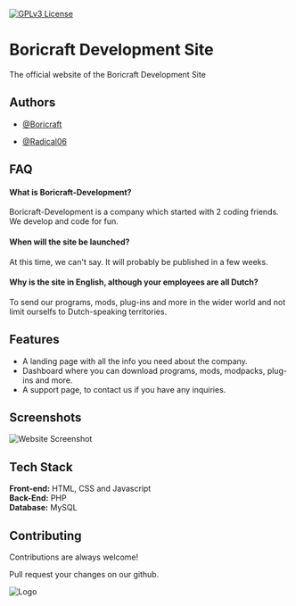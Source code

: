 
[![GPLv3 License](https://img.shields.io/badge/License-GPL%20v3-yellow.svg)](https://opensource.org/licenses/)

  
# Boricraft Development Site

The official website of the Boricraft Development Site


## Authors

- [@Boricraft](https://github.com/Boricraft-Development)

- [@Radical06](https://www.github.com/Radical06)

  
## FAQ

#### What is Boricraft-Development?

Boricraft-Development is a company which started with 2 coding friends. We develop and code for fun.

#### When will the site be launched?

At this time, we can't say. It will probably be published in a few weeks.

#### Why is the site in English, although your employees are all Dutch?

To send our programs, mods, plug-ins and more in the wider world and not limit ourselfs to Dutch-speaking territories.

  
## Features

- A landing page with all the info you need about the company.
- Dashboard where you can download programs, mods, modpacks, plug-ins and more.
- A support page, to contact us if you have any inquiries.
  
## Screenshots

![Website Screenshot](https://media.discordapp.net/attachments/806439680555745320/851890646101131274/unknown.png?width=1275&height=619)

  
## Tech Stack

**Front-end:** HTML, CSS and Javascript\
**Back-End:** PHP\
**Database:** MySQL
  
## Contributing

Contributions are always welcome!

Pull request your changes on our github.

  
![Logo](https://borisjeletich.nl/cdn/Logo.png)

    
